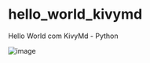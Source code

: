 # hello_world_kivymd
Hello World com KivyMd - Python


![image](https://github.com/JoaoEnrique13/hello_world_kivymd/assets/99426704/e9ecfcfb-a593-4e50-b1af-c2ce3c87f6ce)
